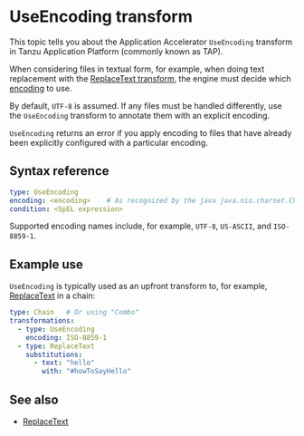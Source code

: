 # UseEncoding transform

This topic tells you about the Application Accelerator `UseEncoding` transform in Tanzu Application Platform (commonly known as TAP).

When considering files in textual form, for example, when doing text replacement with the [ReplaceText transform](replace-text.md),
the engine must decide which [encoding](https://en.wikipedia.org/wiki/Character_encoding) to use.

By default, `UTF-8` is assumed. If any files must be handled differently,
use the `UseEncoding` transform to annotate them with an explicit encoding.

`UseEncoding` returns an error if you apply encoding to files that have already been explicitly configured with a particular encoding.

## <a id="syntax-ref"></a>Syntax reference

```yaml
type: UseEncoding
encoding: <encoding>    # As recognized by the java java.nio.charset.Charset class
condition: <SpEL expression>
```

Supported encoding names include, for example, `UTF-8`, `US-ASCII`, and `ISO-8859-1`.

## <a id="example-usage"></a>Example use

`UseEncoding` is typically used as an upfront transform to, for example, [ReplaceText](replace-text.md)
in a chain:

```yaml
type: Chain   # Or using "Combo"
transformations:
  - type: UseEncoding
    encoding: ISO-8859-1
  - type: ReplaceText
    substitutions:
      - text: "hello"
        with: "#howToSayHello" 
```

## See also

* [ReplaceText](replace-text.md)